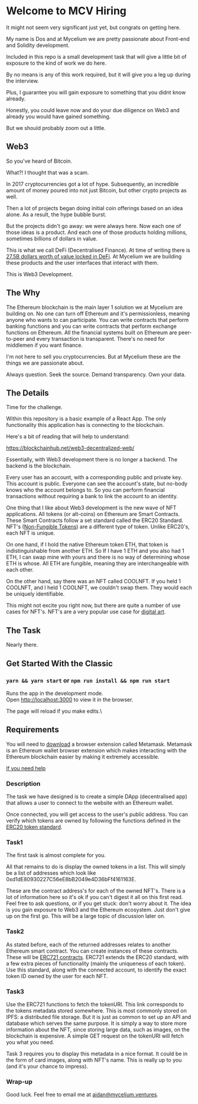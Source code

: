 # Welcome to MCV Hiring

It might not seem very significant just yet, but congrats on getting here.

My name is Dos and at Mycelium we are pretty passionate about Front-end and Solidity development. 

Included in this repo is a small development task that will give a little bit of exposure to the kind of work we do here.

By no means is any of this work required, but it will give you a leg up during the interview.

Plus, I guarantee you will gain exposure to something that you didnt know already. 

Honestly, you could leave now and do your due diligence on Web3 and already you would have gained something.

But we should probably zoom out a little.

## Web3
So you've heard of Bitcoin. 

What?! I thought that was a scam. 

In 2017 cryptocurrencies got a lot of hype. Subsequently, an incredible amount of money poured into not just Bitcoin, but other crypto projects as well. 

Then a lot of projects began doing initial coin offerings based on an idea alone. As a result, the hype bubble burst.

But the projects didn't go away: we were always here. Now each one of those ideas is a product. And each one of those products holding millions, sometimes billions of dollars in value.

This is what we call DeFi (Decentralised Finance). At time of writing there is [27.5B dollars worth of value locked in DeFi](https://defipulse.com/). At Mycelium we are building these products and the user interfaces that interact with them. 

This is Web3 Development.

## The Why
The Ethereum blockchain is the main layer 1 solution we at Mycelium are building on. No one can turn off Ethereum and it's permissionless, meaning anyone who wants to can participate. You can write contracts that perform banking functions and you can write contracts that perform exchange functions on Ethereum. All the financial systems built on Ethereum are peer-to-peer and every transaction is transparent. There's no need for middlemen if you want finance.   

I'm not here to sell you cryptocurrencies. But at Mycelium these are the things we are passionate about. 

Always question. Seek the source. Demand transparency. Own your data. 

## The Details
Time for the challenge.

Within this repository is a basic example of a React App. The only functionality this application has is connecting to the blockchain. 

Here's a bit of reading that will help to understand:

https://blockchainhub.net/web3-decentralized-web/

Essentially, with Web3 development there is no longer a backend. The backend is the blockchain. 

Every user has an account, with a corresponding public and private key. This account is public. Everyone can see the account's state, but no-body knows who the account belongs to. So you can perform financial transactions without requiring a bank to link the account to an identity.  

One thing that I like about Web3 development is the new wave of NFT applications. All tokens (or alt-coins) on Ethereum are Smart Contracts. These Smart Contracts follow a set standard called the ERC20 Standard. NFT's ([Non-Fungible Tokens](https://en.wikipedia.org/wiki/Non-fungible_token)) are a different type of token. Unlike ERC20's, each NFT is unique. 

On one hand, if I hold the native Ethereum token ETH, that token is indistinguishable from another ETH. So If I have 1 ETH and you also had 1 ETH, I can swap mine with yours and there is no way of determining whose ETH is whose. All ETH are fungible, meaning they are interchangeable with each other. 

On the other hand, say there was an NFT called COOLNFT. If you held 1 COOLNFT, and I held 1 COOLNFT, we couldn't swap them. They would each be uniquely identifiable.

This might not excite you right now, but there are quite a number of use cases for NFT's. NFT's are a very popular use case for [digital art](https://medium.com/@mojkripto-com/digital-art-and-nft-tokens-5ef32890bb4e). 


## The Task
Nearly there.

## Get Started With the Classic
### `yarn && yarn start` or `npm run install && npm run start`

Runs the app in the development mode.\
Open [http://localhost:3000](http://localhost:3000) to view it in the browser.

The page will reload if you make edits.\

## Requirements
You will need to [download](https://metamask.io/download.html) a browser extension called Metamask. Metamask is an Ethereum wallet browser extension which makes interacting with the Ethereum blockchain easier by making it extremely accessible. 

[If you need help](https://support.xy.company/hc/en-us/articles/360020070514-How-to-download-and-use-MetaMask-Wallet)

### Description

The task we have designed is to create a simple DApp (decentralised app) that allows a user to connect to the website with an Ethereum wallet. 

Once connected, you will get access to the user's public address. You can verify which tokens are owned by following the functions defined in the [ERC20 token standard](https://eips.ethereum.org/EIPS/eip-20).

### Task1
The first task is almost complete for you.

All that remains to do is display the owned tokens in a list. This will simply be a list of addresses which look like 0xd1dE80930227C56eE8bB2049e4D36bFf4161163E.

These are the contract address's for each of the owned NFT's. There is a lot of information here so it's ok if you can't digest it all on this first read. 
Feel free to ask questions, or if you get stuck: don't worry about it. The idea is you gain exposure to Web3 and the Ethereum ecosystem. Just don't give up on the first go. This will be a large topic of discussion later on.

### Task2
As stated before, each of the returned addresses relates to another Ethereum smart contract. You can create instances of these contracts. These will be [ERC721 contracts](https://eips.ethereum.org/EIPS/eip-721). ERC721 extends the ERC20 standard, with a few extra pieces of functionality (mainly the uniqueness of each token). Use this standard, along with the connected account, to identify the exact token ID owned by the user for each NFT. 

### Task3
Use the ERC721 functions to fetch the tokenURI. This link corresponds to the tokens metadata stored somewhere. This is most commonly stored on IPFS: a distributed file storage. But it is just as common to set up an API and database which serves the same purpose. It is simply a way to store more information about the NFT, since storing large data, such as images, on the blockchain is expensive.  A simple GET request on the tokenURI will fetch you what you need.

Task 3 requires you to display this metadata in a nice format. It could be in the form of card images, along with NFT's name. This is really up to you (and it's your chance to impress).

### Wrap-up
Good luck. Feel free to email me at aidan@mycelium.ventures.
